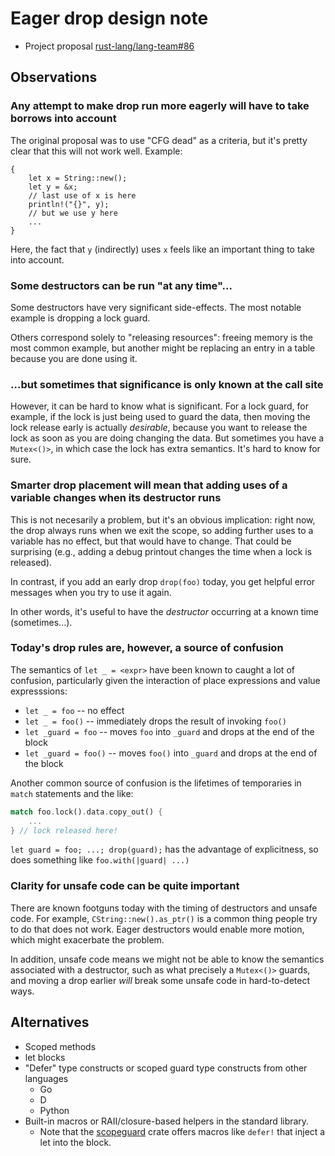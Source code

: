 # Eager drop design note

- Project proposal [rust-lang/lang-team#86](https://github.com/rust-lang/lang-team/issues/86)

## Observations

### Any attempt to make drop run more eagerly will have to take borrows into account

The original proposal was to use "CFG dead" as a criteria, but it's pretty clear that this will not work well. Example:

```rust=
{
    let x = String::new();
    let y = &x;
    // last use of x is here
    println!("{}", y);
    // but we use y here
    ...
}
```

Here, the fact that `y` (indirectly) uses `x` feels like an important thing to take into account.

### Some destructors can be run "at any time"...

Some destructors have very significant side-effects. The most notable example is dropping a lock guard.

Others correspond solely to "releasing resources": freeing memory is the most common example, but another might be replacing an entry in a table because you are done using it.

### ...but sometimes that significance is only known at the call site

However, it can be hard to know what is significant. For a lock guard, for example, if the lock is just being used to guard the data, then moving the lock release early is actually _desirable_, because you want to release the lock as soon as you are doing changing the data. But sometimes you have a `Mutex<()>`, in which case the lock has extra semantics. It's hard to know for sure.

### Smarter drop placement will mean that adding uses of a variable changes when its destructor runs

This is not necesarily a problem, but it's an obvious implication: right now, the drop always runs when we exit the scope, so adding further uses to a variable has no effect, but that would have to change. That could be surprising (e.g., adding a debug printout changes the time when a lock is released).

In contrast, if you add an early drop `drop(foo)` today, you get helpful error messages when you try to use it again.

In other words, it's useful to have the _destructor_ occurring at a known time (sometimes...).

### Today's drop rules are, however, a source of confusion

The semantics of `let _ = <expr>` have been known to caught a lot of confusion, particularly given the interaction of place expressions and value expresssions:

- `let _ = foo` -- no effect
- `let _ = foo()` -- immediately drops the result of invoking `foo()`
- `let _guard = foo` -- moves `foo` into `_guard` and drops at the end of the block
- `let _guard = foo()` -- moves `foo()` into `_guard` and drops at the end of the block

Another common source of confusion is the lifetimes of temporaries in `match` statements and the like:

```rust
match foo.lock().data.copy_out() {
    ...
} // lock released here!
```

`let guard = foo; ...; drop(guard);` has the advantage of explicitness, so does something like `foo.with(|guard| ...)`

### Clarity for unsafe code can be quite important

There are known footguns today with the timing of destructors and unsafe code. For example, `CString::new().as_ptr()` is a common thing people try to do that does not work. Eager destructors would enable more motion, which might exacerbate the problem.

In addition, unsafe code means we might not be able to know the semantics associated with a destructor, such as what precisely a `Mutex<()>` guards, and moving a drop earlier *will* break some unsafe code in hard-to-detect ways.

## Alternatives

- Scoped methods
- let blocks
- "Defer" type constructs or scoped guard type constructs from other languages
  - Go
  - D
  - Python
- Built-in macros or RAII/closure-based helpers in the standard library.
  - Note that the [scopeguard](https://crates.io/crates/scopeguard) crate offers macros like `defer!` that inject a let into the block.
